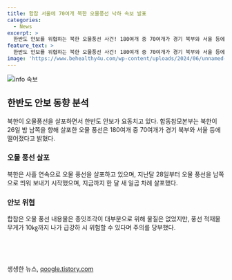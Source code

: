 ```yaml
---
title: 합참 서울에 70여개 북한 오물풍선 낙하 속보 발표
categories:
  - News
excerpt: >
  한반도 안보를 위협하는 북한 오물풍선 사건! 180여개 중 70여개가 경기 북부와 서울 등에 떨어져 대비 중. 북한은 27일까지 7차례 연이어 오물풍선을 살포하며 급강한 위험성에 주의를 당부.
feature_text: >
  한반도 안보를 위협하는 북한 오물풍선 사건! 180여개 중 70여개가 경기 북부와 서울 등에 떨어져 대비 중. 북한은 27일까지 7차례 연이어 오물풍선을 살포하며 급강한 위험성에 주의를 당부.
image: 'https://www.behealthy4u.com/wp-content/uploads/2024/06/unnamed-file.png'
---
```


<p><img src="https://www.behealthy4u.com/wp-content/uploads/2024/06/unnamed-file.png" alt="info 속보" /></p>

<h2 data-ke-size="size26">한반도 안보 동향 분석</h2>

<p data-ke-size="size16">북한이 오물풍선을 살포하면서 한반도 안보가 요동치고 있다. 합동참모본부는 북한이 26일 밤 남쪽을 향해 살포한 오물 풍선은 180여개 중 70여개가 경기 북부와 서울 등에 떨어졌다고 밝혔다.</p>

<h3>오물 풍선 살포</h3>

<p data-ke-size="size16">북한은 사흘 연속으로 오물 풍선을 살포하고 있으며, 지난달 28일부터 오물 풍선을 남쪽으로 띄워 보내기 시작했으며, 지금까지 한 달 새 일곱 차례 살포했다.</p>

<h3>안보 위협</h3>

<p data-ke-size="size16">합참은 오물 풍선 내용물은 종잇조각이 대부분으로 위해 물질은 없었지만, 풍선 적재물 무게가 10㎏까지 나가 급강하 시 위험할 수 있다며 주의를 당부했다.</p>

<p data-ke-size="size16">&nbsp;</p>

<p data-ke-size="size16">&nbsp;</p>
생생한 뉴스, <a href="https://qoogle.tistory.com" rel="dofollow">qoogle.tistory.com</a>


